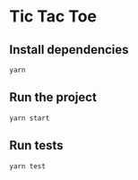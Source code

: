 # Tic Tac Toe

## Install dependencies

`yarn`

## Run the project

`yarn start`

## Run tests

`yarn test`
